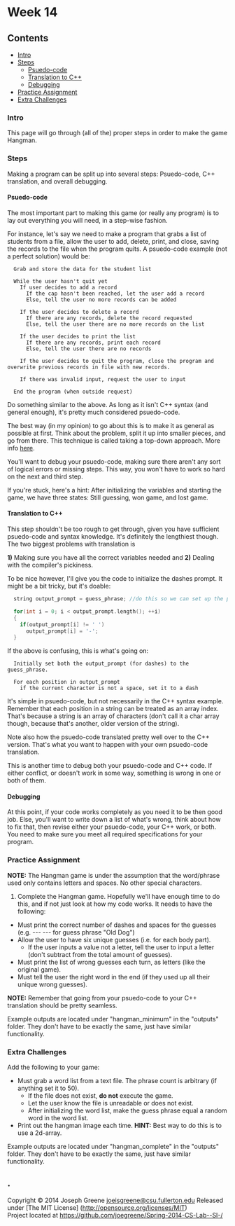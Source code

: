 # Week 14

## Contents
- [Intro](#intro)
- [Steps](#steps)
  - [Psuedo-code](#psuedo-code)
  - [Translation to C++](#translation-to-c)
  - [Debugging](#debugging)
- [Practice Assignment](#practice-assignment)
- [Extra Challenges](#extra-challenges)

### Intro
This page will go through (all of the) proper steps in order to make the game Hangman.

### Steps
Making a program can be split up into several steps: Psuedo-code, C++ translation, and overall debugging.

#### Psuedo-code
The most important part to making this game (or really any program) is to lay out everything you will need, in a step-wise fashion.

For instance, let's say we need to make a program that grabs a list of students from a file, allow the user to add, delete, print, and close, saving the records to the file 
when the program quits. A psuedo-code example (not a perfect solution) would be:

```
  Grab and store the data for the student list
  
  While the user hasn't quit yet
    If user decides to add a record
      If the cap hasn't been reached, let the user add a record
      Else, tell the user no more records can be added
      
    If the user decides to delete a record
      If there are any records, delete the record requested
      Else, tell the user there are no more records on the list
      
    If the user decides to print the list
      If there are any records, print each record
      Else, tell the user there are no records
      
    If the user decides to quit the program, close the program and overwrite previous records in file with new records.
    
    If there was invalid input, request the user to input 
    
  End the program (when outside request)
```

Do something similar to the above. As long as it isn't C++ syntax (and general enough), it's pretty much considered psuedo-code.

The best way (in my opinion) to go about this is to make it as general as possible at first. Think about the problem, split it up into smaller pieces, and go from there. 
This technique is called taking a top-down approach. More info [here](http://en.wikipedia.org/wiki/Top-down_and_bottom-up_design).

You'll want to debug your psuedo-code, making sure there aren't any sort of logical errors or missing steps. This way, you won't have to work so hard on the next and 
third step.

If you're stuck, here's a hint: After initializing the variables and starting the game, we have three states: Still guessing, won game, and lost game.

#### Translation to C++
This step shouldn't be too rough to get through, given you have sufficient psuedo-code and syntax knowledge. It's definitely the lengthiest though. The two biggest problems with translation is 

__1)__ Making sure you have all the correct variables needed and 
__2)__ Dealing with the compiler's pickiness.

To be nice however, I'll give you the code to initialize the dashes prompt. It might be a bit tricky, but it's doable:
```C++
  string output_prompt = guess_phrase; //do this so we can set up the positions easily

  for(int i = 0; i < output_prompt.length(); ++i)
  {
    if(output_prompt[i] != ' ')
      output_prompt[i] = '-';
  }
```

If the above is confusing, this is what's going on:
```
  Initially set both the output_prompt (for dashes) to the guess_phrase.
  
  For each position in output_prompt
    if the current character is not a space, set it to a dash
```

It's simple in psuedo-code, but not necessarily in the C++ syntax example. Remember that each position in a string can be treated as an array index. That's because a 
string is an array of characters (don't call it a char array though, because that's another, older version of the string).

Note also how the psuedo-code translated pretty well over to the C++ version. That's what you want to happen with your own psuedo-code translation.

This is another time to debug both your psuedo-code and C++ code. If either conflict, or doesn't work in some way, something is wrong in one or both of them.

#### Debugging
At this point, if your code works completely as you need it to be then good job. Else, you'll want to write down a list of what's wrong, think about how to fix that, then 
revise either your psuedo-code, your C++ work, or both. You need to make sure you meet all required specifications for your program.

### Practice Assignment
__NOTE:__ The Hangman game is under the assumption that the word/phrase used only contains letters and spaces. No other special characters.

1. Complete the Hangman game. Hopefully we'll have enough time to do this, and if not just look at how my code works. It needs to have the following:
  - Must print the correct number of dashes and spaces for the guesses (e.g. --- --- for guess phrase "Old Dog")
  - Allow the user to have six unique guesses (i.e. for each body part).
    - If the user inputs a value not a letter, tell the user to input a letter (don't subtract from the total amount of guesses).
  - Must print the list of wrong guesses each turn, as letters (like the original game).
  - Must tell the user the right word in the end (if they used up all their unique wrong guesses).
 
__NOTE:__ Remember that going from your psuedo-code to your C++ translation should be pretty seamless. 
 
Example outputs are located under "hangman_minimum" in the "outputs" folder. They don't have to be exactly the same, just have similar functionality.
 
### Extra Challenges
Add the following to your game:
- Must grab a word list from a text file. The phrase count is arbitrary (if anything set it to 50). 
  - If the file does not exist, __do not__ execute the game.
  - Let the user know the file is unreadable or does not exist.
  - After initializing the word list, make the guess phrase equal a random word in the word list.
- Print out the hangman image each time. __HINT:__ Best way to do this is to use a 2d-array.

Example outputs are located under "hangman_complete" in the "outputs" folder. They don't have to be exactly the same, just have similar functionality.

.
-------------------------------------------------------------------------------
Copyright &copy; 2014 Joseph Greene <joeisgreene@csu.fullerton.edu>
Released under [The MIT License] (http://opensource.org/licenses/MIT)  
Project located at <https://github.com/joegreene/Spring-2014-CS-Lab--SI-/>